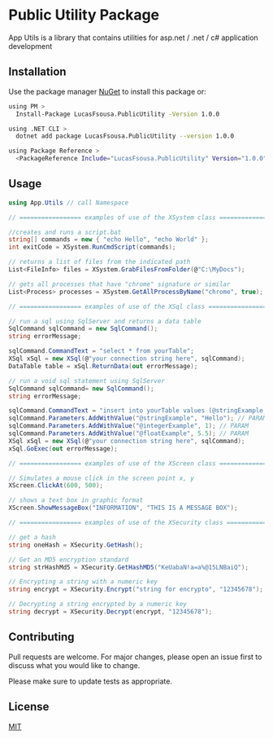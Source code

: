 ﻿# Public Utility Package

App Utils is a library that contains utilities for asp.net / .net / c# application development

## Installation

Use the package manager [NuGet](https://www.nuget.org/packages) to install this package or:

```bash
using PM >
  Install-Package LucasFsousa.PublicUtility -Version 1.0.0

using .NET CLI >
  dotnet add package LucasFsousa.PublicUtility --version 1.0.0

using Package Reference >
  <PackageReference Include="LucasFsousa.PublicUtility" Version="1.0.0" />

```

## Usage

```csharp
using App.Utils // call Namespace

// ================= examples of use of the XSystem class =================

//creates and runs a script.bat 
string[] commands = new { "echo Hello", "echo World" };
int exitCode = XSystem.RunCmdScript(commands);

// returns a list of files from the indicated path
List<FileInfo> files = XSystem.GrabFilesFromFolder(@"C:\MyDocs");

// gets all processes that have "chrome" signature or similar
List<Process> processes = XSystem.GetAllProcessByName("chrome", true);

// ================= examples of use of the XSql class =================

// run a sql using SqlServer and returns a data table
SqlCommand sqlCommand = new SqlCommand();
string errorMessage;

sqlCommand.CommandText = "select * from yourTable";
XSql xSql = new XSql(@"your connection string here", sqlCommand);
DataTable table = xSql.ReturnData(out errorMessage);

// run a void sql statement using SqlServer
SqlCommand sqlCommand= new SqlCommand();
string errorMessage;

sqlCommand.CommandText = "insert into yourTable values (@stringExample, @integerExample, @floatExample)";
sqlCommand.Parameters.AddWithValue("@stringExample", "Hello"); // PARAM
sqlCommand.Parameters.AddWithValue("@integerExample", 1); // PARAM
sqlCommand.Parameters.AddWithValue("@floatExample", 5.5); // PARAM
XSql xSql = new XSql(@"your connection string here", sqlCommand);
xSql.GoExec(out errorMessage);

// ================= examples of use of the XScreen class =================

// Simulates a mouse click in the screen point x, y 
XScreen.ClickAt(600, 500);

// shows a text box in graphic format
XScreen.ShowMessageBox("INFORMATION", "THIS IS A MESSAGE BOX");

// ================= examples of use of the XSecurity class =================

// get a hash
string oneHash = XSecurity.GetHash();

// Get an MD5 encryption standard
string strHashMd5 = XSecurity.GetHashMD5("KeUabaN!a=a%@15LNBaiQ");

// Encrypting a string with a numeric key 
string encrypt = XSecurity.Encrypt("string for encrypto", "12345678");

// Decrypting a string encrypted by a numeric key
string decrypt = XSecurity.Decrypt(encrypt, "12345678");
```

## Contributing
Pull requests are welcome. For major changes, please open an issue first to discuss what you would like to change.

Please make sure to update tests as appropriate.

## License
[MIT](https://choosealicense.com/licenses/mit/)